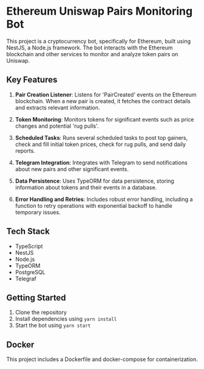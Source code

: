 # Ethereum Uniswap Pairs Monitoring Bot

This project is a cryptocurrency bot, specifically for Ethereum, built using NestJS, a Node.js framework. The bot interacts with the Ethereum blockchain and other services to monitor and analyze token pairs on Uniswap.

## Key Features

1. **Pair Creation Listener**: Listens for 'PairCreated' events on the Ethereum blockchain. When a new pair is created, it fetches the contract details and extracts relevant information.

2. **Token Monitoring**: Monitors tokens for significant events such as price changes and potential 'rug pulls'.

3. **Scheduled Tasks**: Runs several scheduled tasks to post top gainers, check and fill initial token prices, check for rug pulls, and send daily reports.

4. **Telegram Integration**: Integrates with Telegram to send notifications about new pairs and other significant events.

5. **Data Persistence**: Uses TypeORM for data persistence, storing information about tokens and their events in a database.

6. **Error Handling and Retries**: Includes robust error handling, including a function to retry operations with exponential backoff to handle temporary issues.

## Tech Stack

- TypeScript
- NestJS
- Node.js
- TypeORM
- PostgreSQL
- Telegraf

## Getting Started

1. Clone the repository
2. Install dependencies using `yarn install`
3. Start the bot using `yarn start`

## Docker

This project includes a Dockerfile and docker-compose for containerization.
